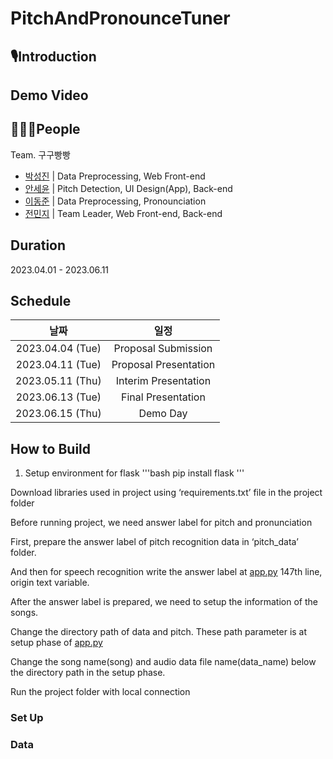 # PitchAndPronounceTuner
## 🎙️Introduction

## Demo Video

## 🧑🏻‍💻People
Team. 구구빵빵
- [박성진](https://github.com/sjpark0070) | Data Preprocessing, Web Front-end
- [안세윤](https://github.com/yunniya097) | Pitch Detection, UI Design(App), Back-end
- [이동준](https://github.com/dongjun0207) | Data Preprocessing, Pronounciation
- [전민지](https://github.com/minji9924) | Team Leader, Web Front-end, Back-end

## Duration
2023.04.01 - 2023.06.11

## Schedule
|날짜|일정|
|:-----:|:-----:|
|2023.04.04 (Tue) | Proposal Submission |
|2023.04.11 (Tue) | Proposal Presentation |
|2023.05.11 (Thu) | Interim Presentation |
|2023.06.13 (Tue) | Final Presentation |
|2023.06.15 (Thu) | Demo Day |

## How to Build
1) Setup environment for flask
   '''bash
   pip install flask
   '''
   

Download libraries used in project using ‘requirements.txt’ file in the project folder

Before running project, we need answer label for pitch and pronunciation 

First, prepare the answer label of pitch recognition data in ‘pitch_data’ folder. 

And then for speech recognition write the answer label at [app.py](http://app.py) 147th line, origin text variable.

After the answer label is prepared, we need to setup the information of the songs.

Change the directory path of data and pitch. These path parameter is at setup phase of [app.py](http://app.py)

Change the song name(song) and audio data file name(data_name) below the directory path in the setup phase.

Run the project folder with local connection

### Set Up

### Data

